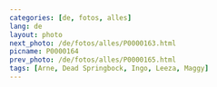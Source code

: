 ```yaml
---
categories: [de, fotos, alles]
lang: de
layout: photo
next_photo: /de/fotos/alles/P0000163.html
picname: P0000164
prev_photo: /de/fotos/alles/P0000165.html
tags: [Arne, Dead Springbock, Ingo, Leeza, Maggy]
---
```

